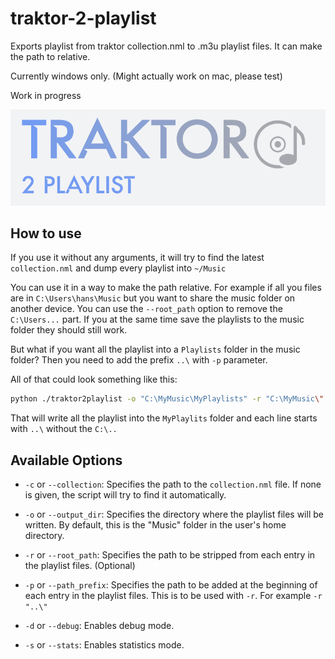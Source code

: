 # traktor-2-playlist
Exports playlist from traktor collection.nml to .m3u playlist files.
It can make the path to relative.

Currently windows only. (Might actually work on mac, please test)

Work in progress

![shitty logo](image.png)

## How to use

If you use it without any arguments, it will try to find the latest `collection.nml` and dump every playlist into `~/Music`

You can use it in a way to make the path relative. For example if all you files are in `C:\Users\hans\Music` but you want to share the music folder on another device. You can use the `--root_path` option to remove the `C:\Users...` part. If you at the same time save the playlists to the music folder they should still work.

But what if you want all the playlist into a `Playlists` folder in the music folder? Then you need to add the prefix `..\` with `-p` parameter.

All of that could look something like this:

```bash
python ./traktor2playlist -o "C:\MyMusic\MyPlaylists" -r "C:\MyMusic\" -p "..\"
```

That will write all the playlist into the `MyPlaylits` folder and each line starts with `..\` without the `C:\..`

## Available Options

- `-c` or `--collection`: Specifies the path to the `collection.nml` file. If none is given, the script will try to find it automatically.

- `-o` or `--output_dir`: Specifies the directory where the playlist files will be written. By default, this is the "Music" folder in the user's home directory.

- `-r` or `--root_path`: Specifies the path to be stripped from each entry in the playlist files. (Optional)

- `-p` or `--path_prefix`: Specifies the path to be added at the beginning of each entry in the playlist files. This is to be used with `-r`. For example `-r "..\"`

- `-d` or `--debug`: Enables debug mode.

- `-s` or `--stats`: Enables statistics mode.
